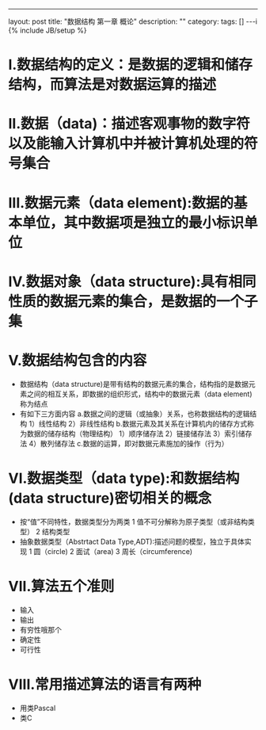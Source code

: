 ---
layout: post
title: "数据结构 第一章 概论"
description: ""
category: 
tags: []
---i
{% include JB/setup %}
# I.数据结构的定义：是数据的逻辑和储存结构，而算法是对数据运算的描述

# II.数据（data)：描述客观事物的数字符以及能输入计算机中并被计算机处理的符号集合

# III.数据元素（data element):数据的基本单位，其中数据项是独立的最小标识单位

# IV.数据对象（data structure):具有相同性质的数据元素的集合，是数据的一个子集

# V.数据结构包含的内容 

- 数据结构（data structure)是带有结构的数据元素的集合，结构指的是数据元素之间的相互关系，即数据的组织形式，结构中的数据元素（data element)称为结点
- 有如下三方面内容
a.数据之间的逻辑（或抽象）关系，也称数据结构的逻辑结构
1）线性结构
2）非线性结构
b.数据元素及其关系在计算机内的储存方式称为数据的储存结构（物理结构）
1）顺序储存法
2）链接储存法
3）索引储存法
4）散列储存法
c.数据的运算，即对数据元素施加的操作（行为）

# VI.数据类型（data type):和数据结构(data structure)密切相关的概念

- 按“值”不同特性，数据类型分为两类
1 值不可分解称为原子类型（或非结构类型）
2 结构类型
- 抽象数据类型（Abstrtact Data Type,ADT):描述问题的模型，独立于具体实现
1 圆（circle)
2 面试（area)
3 周长（circumference)

# VII.算法五个准则

- 输入
- 输出
- 有穷性哦那个
- 确定性
- 可行性

# VIII.常用描述算法的语言有两种

- 用类Pascal 
- 类C



